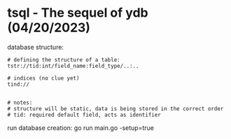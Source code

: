 # tsql - The sequel of ydb (04/20/2023)

database structure:
```tsql
# defining the structure of a table:
tstr://tid:int/field_name:field_type/..:..

# indices (no clue yet)
tind://


# notes:
# structure will be static, data is being stored in the correct order
# tid: required default field, acts as identifier
```

run database creation: go run main.go -setup=true

